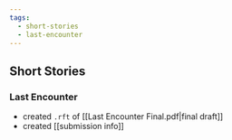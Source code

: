 ```yaml
---
tags:
  - short-stories
  - last-encounter
---
```

## Short Stories
### Last Encounter
- created `.rft` of [[Last Encounter Final.pdf|final draft]] 
- created [[submission info]] 